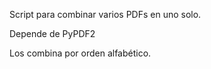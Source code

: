 Script para combinar varios PDFs en uno solo.

Depende de PyPDF2

Los combina por orden alfabético.
